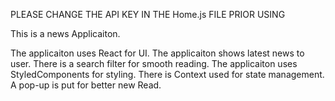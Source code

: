 PLEASE CHANGE THE API KEY IN THE Home.js FILE PRIOR USING

This is a news Applicaiton.


The applicaiton uses React for UI.
The applicaiton shows latest news to user.
There is a search filter for smooth reading.
The applicaiton uses StyledComponents for styling.
There is Context used for state management.
A pop-up is put for better new Read.

